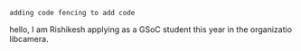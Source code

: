 `adding code fencing to add code`

hello, I am Rishikesh applying as a GSoC student this year in the organizatio
libcamera.
